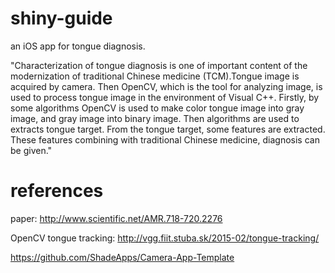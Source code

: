 # shiny-guide
an iOS app for tongue diagnosis.

"Characterization of tongue diagnosis is one of important content of the modernization of traditional Chinese medicine (TCM).Tongue image is acquired by camera. Then OpenCV, which is the tool for analyzing image, is used to process tongue image in the environment of Visual C++. Firstly, by some algorithms OpenCV is used to make color tongue image into gray image, and gray image into binary image. Then algorithms are used to extracts tongue target. From the tongue target, some features are extracted. These features combining with traditional Chinese medicine, diagnosis can be given."

# references

paper: http://www.scientific.net/AMR.718-720.2276

OpenCV tongue tracking: http://vgg.fiit.stuba.sk/2015-02/tongue-tracking/

https://github.com/ShadeApps/Camera-App-Template
